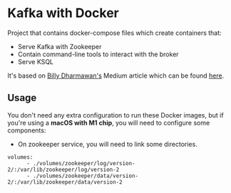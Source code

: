 # Kafka with Docker

Project that contains docker-compose files which create containers that:
- Serve Kafka with Zookeeper
- Contain command-line tools to interact with the broker
- Serve KSQL

It's based on [Billy Dharmawan's](https://billydharmawan.medium.com) Medium article which can be found [here](https://betterprogramming.pub/your-local-event-driven-environment-using-dockerised-kafka-cluster-6e84af09cd95).

## Usage

You don't need any extra configuration to run these Docker images, but if you're using a **macOS with M1 chip**, you will need to configure some components:

- On zookeeper service, you will need to link some directories.
```
volumes:
      - ./volumes/zookeeper/log/version-2/:/var/lib/zookeeper/log/version-2
      - ./volumes/zookeeper/data/version-2/:/var/lib/zookeeper/data/version-2
```
